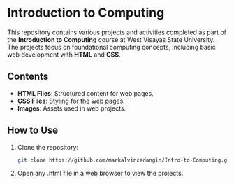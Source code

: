 # Introduction to Computing

This repository contains various projects and activities completed as part of the **Introduction to Computing** course at West Visayas State University. The projects focus on foundational computing concepts, including basic web development with **HTML** and **CSS**.

## Contents
- **HTML Files**: Structured content for web pages.
- **CSS Files**: Styling for the web pages.
- **Images**: Assets used in web projects.

## How to Use
1. Clone the repository:
   ```bash
   git clone https://github.com/markalvincadangin/Intro-to-Computing.git

2. Open any .html file in a web browser to view the projects.